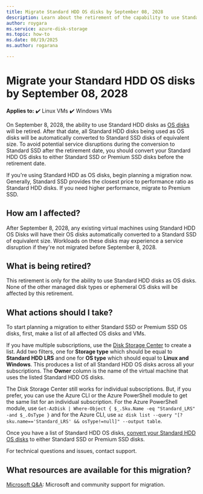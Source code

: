 ```yaml
---
title: Migrate Standard HDD OS disks by September 08, 2028
description: Learn about the retirement of the capability to use Standard HDD as OS disks for Azure Virtual Machines.
author: roygara
ms.service: azure-disk-storage
ms.topic: how-to
ms.date: 08/19/2025
ms.author: rogarana

---
```


# Migrate your Standard HDD OS disks by September 08, 2028

**Applies to:** :heavy_check_mark: Linux VMs :heavy_check_mark: Windows VMs

On September 8, 2028, the ability to use Standard HDD disks as [OS disks](managed-disks-overview.md#os-disk) will be retired. After that date, all Standard HDD disks being used as OS disks will be automatically converted to Standard SSD disks of equivalent size. To avoid potential service disruptions during the conversion to Standard SSD after the retirement date, you should convert your Standard HDD OS disks to either Standard SSD or Premium SSD disks before the retirement date.

If you're using Standard HDD as OS disks, begin planning a migration now. Generally, Standard SSD provides the closest price to performance ratio as Standard HDD disks. If you need higher performance, migrate to Premium SSD.

## How am I affected?

After September 8, 2028, any existing virtual machines using Standard HDD OS Disks will have their OS disks automatically converted to a Standard SSD of equivalent size. Workloads on these disks may experience a service disruption if they're not migrated before September 8, 2028.

## What is being retired?

This retirement is only for the ability to use Standard HDD disks as OS disks. None of the other managed disk types or ephemeral OS disks will be affected by this retirement.

## What actions should I take?

To start planning a migration to either Standard SSD or Premium SSD OS disks, first, make a list of all affected OS disks and VMs.

If you have multiple subscriptions, use the [Disk Storage Center](https://ms.portal.azure.com/#view/Microsoft_Azure_StorageHub/StorageHub.MenuView/~/DisksBrowse) to create a list. Add two filters, one for **Storage type** which should be equal to **Standard HDD LRS** and one for **OS type** which should equal to **Linux and Windows**. This produces a list of all Standard HDD OS disks across all your subscriptions. The **Owner** column is the name of the virtual machine that uses the listed Standard HDD OS disks.

The Disk Storage Center still works for individual subscriptions. But, if you prefer, you can use the Azure CLI or the Azure PowerShell module to get the same list for an individual subscription. For the Azure PowerShell module, use `Get-AzDisk | Where-Object { $_.Sku.Name -eq "Standard_LRS" -and $_.OsType }` and for the Azure CLI, use `az disk list --query "[?sku.name=='Standard_LRS' && osType!=null]" --output table`.

Once you have a list of Standard HDD OS disks, [convert your Standard HDD OS disks](disks-convert-types.md#change-the-type-of-an-individual-managed-disk) to either Standard SSD or Premium SSD disks.

For technical questions and issues, contact support.

## What resources are available for this migration?

[Microsoft Q&A](/answers/topics/azure-virtual-machines-migration.html): Microsoft and community support for migration.